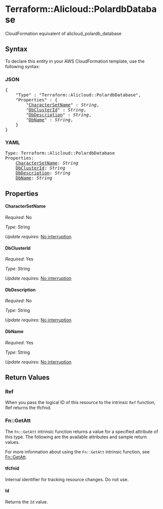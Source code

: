 # Terraform::Alicloud::PolardbDatabase

CloudFormation equivalent of alicloud_polardb_database

## Syntax

To declare this entity in your AWS CloudFormation template, use the following syntax:

### JSON

<pre>
{
    "Type" : "Terraform::Alicloud::PolardbDatabase",
    "Properties" : {
        "<a href="#charactersetname" title="CharacterSetName">CharacterSetName</a>" : <i>String</i>,
        "<a href="#dbclusterid" title="DbClusterId">DbClusterId</a>" : <i>String</i>,
        "<a href="#dbdescription" title="DbDescription">DbDescription</a>" : <i>String</i>,
        "<a href="#dbname" title="DbName">DbName</a>" : <i>String</i>,
    }
}
</pre>

### YAML

<pre>
Type: Terraform::Alicloud::PolardbDatabase
Properties:
    <a href="#charactersetname" title="CharacterSetName">CharacterSetName</a>: <i>String</i>
    <a href="#dbclusterid" title="DbClusterId">DbClusterId</a>: <i>String</i>
    <a href="#dbdescription" title="DbDescription">DbDescription</a>: <i>String</i>
    <a href="#dbname" title="DbName">DbName</a>: <i>String</i>
</pre>

## Properties

#### CharacterSetName

_Required_: No

_Type_: String

_Update requires_: [No interruption](https://docs.aws.amazon.com/AWSCloudFormation/latest/UserGuide/using-cfn-updating-stacks-update-behaviors.html#update-no-interrupt)

#### DbClusterId

_Required_: Yes

_Type_: String

_Update requires_: [No interruption](https://docs.aws.amazon.com/AWSCloudFormation/latest/UserGuide/using-cfn-updating-stacks-update-behaviors.html#update-no-interrupt)

#### DbDescription

_Required_: No

_Type_: String

_Update requires_: [No interruption](https://docs.aws.amazon.com/AWSCloudFormation/latest/UserGuide/using-cfn-updating-stacks-update-behaviors.html#update-no-interrupt)

#### DbName

_Required_: Yes

_Type_: String

_Update requires_: [No interruption](https://docs.aws.amazon.com/AWSCloudFormation/latest/UserGuide/using-cfn-updating-stacks-update-behaviors.html#update-no-interrupt)

## Return Values

### Ref

When you pass the logical ID of this resource to the intrinsic `Ref` function, Ref returns the tfcfnid.

### Fn::GetAtt

The `Fn::GetAtt` intrinsic function returns a value for a specified attribute of this type. The following are the available attributes and sample return values.

For more information about using the `Fn::GetAtt` intrinsic function, see [Fn::GetAtt](https://docs.aws.amazon.com/AWSCloudFormation/latest/UserGuide/intrinsic-function-reference-getatt.html).

#### tfcfnid

Internal identifier for tracking resource changes. Do not use.

#### Id

Returns the <code>Id</code> value.

